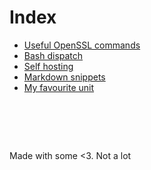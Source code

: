 # Index

- [Useful OpenSSL commands](openssl.md)
- [Bash dispatch](dispatch.md)
- [Self hosting](hosting.md)
- [Markdown snippets](markdown.md)
- [My favourite unit](unit.md)


#  &nbsp;
<!-- This ~~will be eventually~~ is generated. -->
Made with some <3. Not a lot